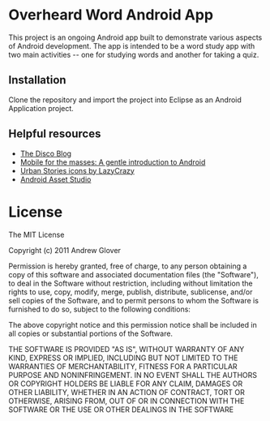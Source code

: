 # Overheard Word Android App

This project is an ongoing Android app built to demonstrate various aspects of Android development. The app is intended to be a word study app with two main activities -- one for studying words and another for taking a quiz. 

## Installation

Clone the repository and import the project into Eclipse as an Android Application project. 


## Helpful resources

* [The Disco Blog](http://thediscoblog.com/)
* [Mobile for the masses: A gentle introduction to Android](http://www.ibm.com/developerworks/library/j-mobileforthemasses1/)
* [Urban Stories icons by LazyCrazy](http://artdesigner.lv/top/download)
* [Android Asset Studio](http://android-ui-utils.googlecode.com/hg/asset-studio/dist/index.html)

# License

The MIT License

Copyright (c) 2011 Andrew Glover

Permission is hereby granted, free of charge, to any person obtaining a copy of this software and associated documentation files (the "Software"), to deal in the Software without restriction, including without limitation the rights to use, copy, modify, merge, publish, distribute, sublicense, and/or sell copies of the Software, and to permit persons to whom the Software is furnished to do so, subject to the following conditions:

The above copyright notice and this permission notice shall be included in all copies or substantial portions of the Software.

THE SOFTWARE IS PROVIDED "AS IS", WITHOUT WARRANTY OF ANY KIND, EXPRESS OR IMPLIED, INCLUDING BUT NOT LIMITED TO THE WARRANTIES OF MERCHANTABILITY, FITNESS FOR A PARTICULAR PURPOSE AND NONINFRINGEMENT. IN NO EVENT SHALL THE AUTHORS OR COPYRIGHT HOLDERS BE LIABLE FOR ANY CLAIM, DAMAGES OR OTHER LIABILITY, WHETHER IN AN ACTION OF CONTRACT, TORT OR OTHERWISE, ARISING FROM, OUT OF OR IN CONNECTION WITH THE SOFTWARE OR THE USE OR OTHER DEALINGS IN THE SOFTWARE